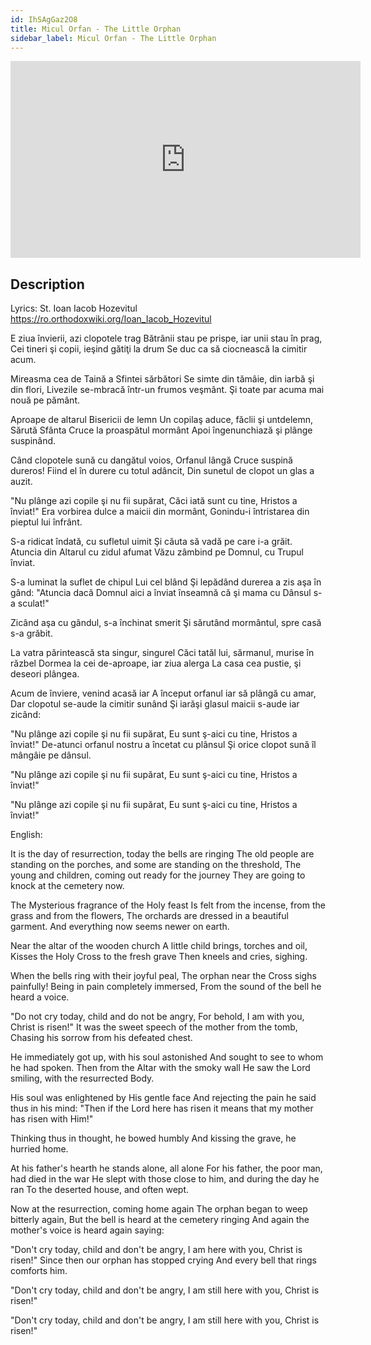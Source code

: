 ```yaml
---
id: IhSAgGaz2O8
title: Micul Orfan - The Little Orphan
sidebar_label: Micul Orfan - The Little Orphan
---
```


<iframe
  width="560"
  height="315"
  src="https://www.youtube.com/embed/IhSAgGaz2O8"
  title="YouTube video player"
  frameborder="0"
  allow="accelerometer; autoplay; clipboard-write; encrypted-media; gyroscope; picture-in-picture; web-share"
  referrerpolicy="strict-origin-when-cross-origin"
  allowfullscreen
></iframe>

## Description

Lyrics: St. Ioan Iacob Hozevitul
https://ro.orthodoxwiki.org/Ioan_Iacob_Hozevitul

E ziua învierii, 
azi clopotele trag 
Bătrânii stau pe prispe, 
iar unii stau în prag, 
Cei tineri şi copii, 
ieşind gătiţi la drum 
Se duc ca să ciocnească 
la cimitir acum. 

Mireasma cea de Taină 
a Sfintei sărbători 
Se simte din tămâie, 
din iarbă şi din flori, 
Livezile se-mbracă 
într-un frumos veşmânt. 
Şi toate par acuma 
mai nouă pe pământ. 

Aproape de altarul 
Bisericii de lemn 
Un copilaş aduce, 
făclii şi untdelemn, 
Sărută Sfânta Cruce 
la proaspătul mormânt 
Apoi îngenunchiază 
şi plânge suspinând. 

Când clopotele sună 
cu dangătul voios, 
Orfanul lângă Cruce 
suspină dureros! 
Fiind el în durere 
cu totul adâncit, 
Din sunetul de clopot 
un glas a auzit. 

"Nu plânge azi copile 
şi nu fii supărat, 
Căci iată sunt cu tine, 
Hristos a înviat!"
Era vorbirea dulce 
a maicii din mormânt, 
Gonindu-i întristarea 
din pieptul lui înfrânt. 

S-a ridicat îndată, 
cu sufletul uimit 
Şi căuta să vadă 
pe care i-a grăit. 
Atuncia din Altarul 
cu zidul afumat 
Văzu zâmbind pe Domnul, 
cu Trupul înviat. 

S-a luminat la suflet 
de chipul Lui cel blând 
Şi lepădând durerea 
a zis aşa în gând: 
"Atuncia dacă Domnul 
aici a înviat 
înseamnă că şi mama 
cu Dânsul s-a sculat!"

Zicând aşa cu gândul, 
s-a închinat smerit 
Şi sărutând mormântul, 
spre casă s-a grăbit. 

La vatra părintească 
sta singur, singurel 
Căci tatăl lui, sărmanul, 
murise în răzbel 
Dormea la cei de-aproape, 
iar ziua alerga 
La casa cea pustie, 
şi deseori plângea. 

Acum de înviere, 
venind acasă iar 
A început orfanul iar 
să plângă cu amar, 
Dar clopotul se-aude 
la cimitir sunând 
Şi iarăşi glasul maicii 
s-aude iar zicând: 

"Nu plânge azi copile 
şi nu fii supărat, 
Eu sunt ş-aici cu tine, 
Hristos a înviat!"
De-atunci orfanul nostru 
a încetat cu plânsul 
Şi orice clopot sună 
îl mângâie pe dânsul. 

"Nu plânge azi copile 
şi nu fii supărat, 
Eu sunt ş-aici cu tine, 
Hristos a înviat!"

"Nu plânge azi copile 
şi nu fii supărat, 
Eu sunt ş-aici cu tine, 
Hristos a înviat!"

English:

It is the day of resurrection,
today the bells are ringing
The old people are standing on the porches,
and some are standing on the threshold,
The young and children,
coming out ready for the journey
They are going to knock
at the cemetery now.

The Mysterious fragrance
of the Holy feast
Is felt from the incense,
from the grass and from the flowers,
The orchards are dressed
in a beautiful garment.
And everything now seems
newer on earth.

Near the altar
of the wooden church
A little child brings,
torches and oil,
Kisses the Holy Cross
to the fresh grave
Then kneels
and cries, sighing.

When the bells ring
with their joyful peal,
The orphan near the Cross
sighs painfully!
Being in pain
completely immersed,
From the sound of the bell
he heard a voice.

"Do not cry today, child
and do not be angry,
For behold, I am with you,
Christ is risen!"
It was the sweet speech
of the mother from the tomb,
Chasing his sorrow
from his defeated chest.

He immediately got up,
with his soul astonished
And sought to see
to whom he had spoken.
Then from the Altar
with the smoky wall
He saw the Lord smiling,
with the resurrected Body.

His soul was enlightened
by His gentle face
And rejecting the pain
he said thus in his mind:
"Then if the Lord
here has risen
it means that my mother
has risen with Him!"

Thinking thus in thought,
he bowed humbly
And kissing the grave,
he hurried home.

At his father's hearth
he stands alone, all alone
For his father, the poor man,
had died in the war
He slept with those close to him,
and during the day he ran
To the deserted house,
and often wept.

Now at the resurrection,
coming home again
The orphan began
to weep bitterly again,
But the bell is heard
at the cemetery ringing
And again the mother's voice
is heard again saying:

"Don't cry today, child
and don't be angry,
I am here with you,
Christ is risen!"
Since then our orphan
has stopped crying
And every bell that rings
comforts him.

"Don't cry today, child
and don't be angry,
I am still here with you,
Christ is risen!"

"Don't cry today, child
and don't be angry,
I am still here with you,
Christ is risen!"
